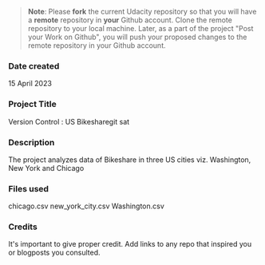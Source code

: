 >**Note**: Please **fork** the current Udacity repository so that you will have a **remote** repository in **your** Github account. Clone the remote repository to your local machine. Later, as a part of the project "Post your Work on Github", you will push your proposed changes to the remote repository in your Github account.

### Date created
15 April 2023

### Project Title
Version Control : US Bikesharegit sat

### Description
The project analyzes data of Bikeshare in three US cities viz. Washington, New York and Chicago

### Files used
chicago.csv
new_york_city.csv
Washington.csv

### Credits
It's important to give proper credit. Add links to any repo that inspired you or blogposts you consulted.

